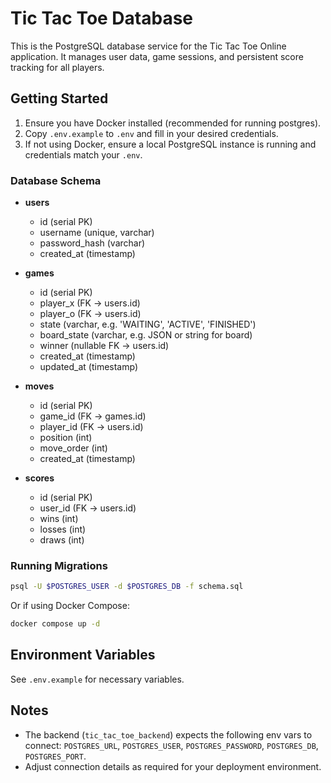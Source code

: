 # Tic Tac Toe Database

This is the PostgreSQL database service for the Tic Tac Toe Online application. It manages user data, game sessions, and persistent score tracking for all players.

## Getting Started

1. Ensure you have Docker installed (recommended for running postgres).
2. Copy `.env.example` to `.env` and fill in your desired credentials.
3. If not using Docker, ensure a local PostgreSQL instance is running and credentials match your `.env`.

### Database Schema

- **users**
  - id (serial PK)
  - username (unique, varchar)
  - password_hash (varchar)
  - created_at (timestamp)

- **games**
  - id (serial PK)
  - player_x (FK -> users.id)
  - player_o (FK -> users.id)
  - state (varchar, e.g. 'WAITING', 'ACTIVE', 'FINISHED')
  - board_state (varchar, e.g. JSON or string for board)
  - winner (nullable FK -> users.id)
  - created_at (timestamp)
  - updated_at (timestamp)

- **moves**
  - id (serial PK)
  - game_id (FK -> games.id)
  - player_id (FK -> users.id)
  - position (int)
  - move_order (int)
  - created_at (timestamp)

- **scores**
  - id (serial PK)
  - user_id (FK -> users.id)
  - wins (int)
  - losses (int)
  - draws (int)

### Running Migrations

```bash
psql -U $POSTGRES_USER -d $POSTGRES_DB -f schema.sql
```

Or if using Docker Compose:
```bash
docker compose up -d
```

## Environment Variables

See `.env.example` for necessary variables.

## Notes

- The backend (`tic_tac_toe_backend`) expects the following env vars to connect: `POSTGRES_URL`, `POSTGRES_USER`, `POSTGRES_PASSWORD`, `POSTGRES_DB`, `POSTGRES_PORT`.
- Adjust connection details as required for your deployment environment.

